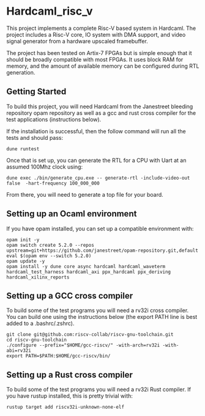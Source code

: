 # Hardcaml_risc_v

This project implements a complete Risc-V based system in Hardcaml. The project
includes a Risc-V core, IO system with DMA support, and video signal generator
from a hardware upscaled framebuffer.

The project has been tested on Artix-7 FPGAs but is simple enough that it
should be broadly compatible with most FPGAs. It uses block RAM for memory, and
the amount of available memory can be configured during RTL generation.

## Getting Started

To build this project, you will need Hardcaml from the Janestreet bleeding repository opam repository as well as a gcc and rust cross compiler for the test applications (instructions below).

If the installation is successful, then the follow command will run all the tests and should pass:
```
dune runtest
```

Once that is set up, you can generate the RTL for a CPU with Uart at an assumed 100Mhz clock using:
```
dune exec ./bin/generate_cpu.exe -- generate-rtl -include-video-out false  -hart-frequency 100_000_000
```

From there, you will need to generate a top file for your board.

## Setting up an Ocaml environment 

If you have opam installed, you can set up a compatible environment with:
```
opam init -y
opam switch create 5.2.0 --repos upstream=git+https://github.com/janestreet/opam-repository.git,default
eval $(opam env --switch 5.2.0)
opam update -y
opam install -y dune core async hardcaml hardcaml_waveterm hardcaml_test_harness hardcaml_axi ppx_hardcaml ppx_deriving hardcaml_xilinx_reports
```

## Setting up a GCC cross compiler

To build some of the test programs you will need a rv32i cross compiler. You can build one using the instructions below (the export PATH line is best added to a .bashrc/.zshrc).

```
git clone git@github.com:riscv-collab/riscv-gnu-toolchain.git
cd riscv-gnu-toolchain
./configure --prefix="$HOME/gcc-riscv/" -with-arch=rv32i -with-abi=rv32i
export PATH=$PATH:$HOME/gcc-riscv/bin/
```

## Setting up a Rust cross compiler

To build some of the test programs you will need a rv32i Rust compiler. If you have rustup installed, this is pretty trivial with:

```
rustup target add riscv32i-unknown-none-elf
```
